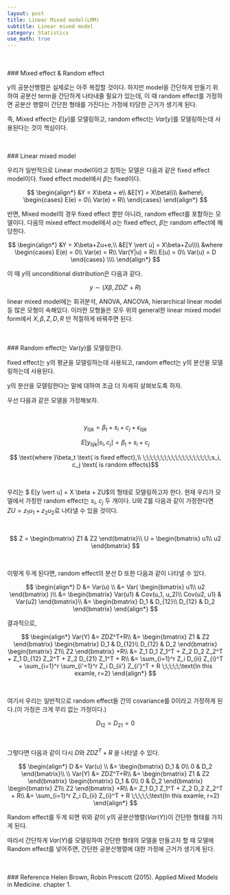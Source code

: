 ```yaml
---
layout: post
title: Linear Mixed model(LMM)
subtitle: Linear mixed model
category: Statistics
use_math: true
---
```


<br>
<br>
### Mixed effect & Random effect

y의 공분산행렬은 실제로는 아주 복잡할 것이다. 하지만 model을 간단하게 만들기 위하여 공분산 term을 간단하게 나타내줄 필요가 있는데, 이 때 random effect를 가정하면 공분산 행렬이 간단한 형태를 가진다는 가정에 타당한 근거가 생기게 된다.

즉, Mixed effect는 $E[y]$를 모델링하고, random effect는 $Var[y]$를 모델링하는데 사용된다는 것이 핵심이다.

<br>
<br>
### Linear mixed model

우리가 일반적으로 Linear model이라고 칭하는 모델은 다음과 같은 fixed effect model이다. fixed effect model에서 $\beta$는 fixed이다.

$$
\begin{align*}
&Y = X\beta + e\\
&E[Y] = X\beta\\\\
&where\;
\begin{cases}
E(e) = 0\\
Var(e) = R\\
\end{cases}
\end{align*}
$$

반면, Mixed model의 경우 fixed effect 뿐만 아니라, random effect를 포함하는 모델이다. 다음의 mixed effect model에서 $\alpha$는 fixed effect, $\beta$는 random effect에 해당한다.

$$
\begin{align*}
&Y = X\beta+Zu+e,\\
&E[Y \vert u] = X\beta+Zu\\\\
&where
\begin{cases}
E(e) = 0\\
Var(e) = R\\
Var(Y|u) = R\\
E(u) = 0\\
Var(u) = D
\end{cases}
\\\\
\end{align*}
$$

이 때 $y$의 unconditional distribution은 다음과 같다.

$$
y \sim (X\beta, ZDZ'+R)
$$

linear mixed model에는 회귀분석, ANOVA, ANCOVA, hierarchical linear model 등 많은 모형이 속해있다. 이러한 모형들은 모두 위의 general한 linear mixed model form에서 $X, \beta, Z, D, R$ 만 적절하게 바꿔주면 된다.

<br>
<br>
### Random effect는 Var(y)를 모델링한다.

fixed effect는 y의 평균을 모델링하는데 사용되고, random effect는 y의 분산을 모델링하는데 사용된다.

y의 분산을 모델링한다는 말에 대하여 조금 더 자세히 살펴보도록 하자.

우선 다음과 같은 모델을 가정해보자.

<br>

$$ y_{tijk} = \beta_t + s_i + c_j + \epsilon_{tijk}$$

$$ E[y_{tijk} \vert s_i, c_j] = \beta_t + s_i + c_j $$

$$ \text{where }\beta_t \text{ is fixed effect},\\
\;\;\;\;\;\;\;\;\;\;\;\;\;\;\;\;\;\;\;s_i, c_j \text{ is random effects}$$

<br>

우리는 $ E[y \vert u] = X \beta + ZU$의 형태로 모델링하고자 한다. 현재 우리가 모델에서 가정한 random effect는 $s_i$, $c_j$ 두 개이다. U와 Z를 다음과 같이 가정한다면 $ZU = z_1 u_1 + z_2 u_2$로 나타낼 수 있을 것이다.

<br>

$$
Z =
\begin{bmatrix}
Z1 & Z2
\end{bmatrix}\\
U =
\begin{bmatrix}
u1\\
u2
\end{bmatrix}
$$

<br>

이렇게 두게 된다면, random effect의 분산 D 또한 다음과 같이 나타낼 수 있다.

$$
\begin{align*}
D &= Var(u) \\
&= Var(
\begin{bmatrix}
u1\\
u2
\end{bmatrix}
)\\
&=
\begin{bmatrix}
Var(u1) & Cov(u_1, u_2)\\
Cov(u2, u1) & Var(u2)
\end{bmatrix}\\
&=
\begin{bmatrix}
D_1 & D_{12}\\
D_{12} & D_2
\end{bmatrix}
\end{align*}
$$

결과적으로,

$$
\begin{align*}
Var(Y) &= ZDZ^T+R\\
&=
\begin{bmatrix}
Z1 & Z2
\end{bmatrix}
\begin{bmatrix}
D_1 & D_{12}\\
D_{12} & D_2
\end{bmatrix}
\begin{bmatrix}
Z1\\
Z2
\end{bmatrix}
+R\\
&= Z_1 D_1 Z_1^T + Z_2 D_2 Z_2^T + Z_1 D_{12} Z_2^T + Z_2 D_{21} Z_1^T + R\\
&= \sum_{i=1}^r Z_i D_{ii} Z_{i}^T + \sum_{i=1}^r \sum_{i'=1}^r Z_i D_{ii'} Z_{i'}^T + R \;\;\;\;\;\text{In this examle, r=2}
\end{align*}
$$

<br>

여기서 우리는 일반적으로 random effect들 간의 covariance를 0이라고 가정하게 된다.(이 가정은 크게 무리 없는 가정이다.)

$$ D_{12} = D_{21} = 0$$

<br>

그렇다면 다음과 같이 다시 $D$와 $ZDZ^T + R$ 을 나타낼 수 있다.

$$
\begin{align*}
D &= Var(u) \\
&=
\begin{bmatrix}
D_1 & 0\\
0 & D_2
\end{bmatrix}\\
\\
Var(Y) &= ZDZ^T+R\\
&=
\begin{bmatrix}
Z1 & Z2
\end{bmatrix}
\begin{bmatrix}
D_1 & 0\\
0 & D_2
\end{bmatrix}
\begin{bmatrix}
Z1\\
Z2
\end{bmatrix}
+R\\
&= Z_1 D_1 Z_1^T + Z_2 D_2 Z_2^T + R\\
&= \sum_{i=1}^r Z_i D_{ii} Z_{i}^T + R \;\;\;\;\;\text{In this examle, r=2}
\end{align*}
$$

Random effect를 두게 되면 위와 같이 y의 공분산행렬($Var(Y)$)이 간단한 형태를 가지게 된다.

따라서 간단하게 $Var(Y)$를 모델링하여 간단한 형태의 모델을 만들고자 할 때 모델에 Random effect를 넣어주면, 간단한 공분산행렬에 대한 가정에 근거가 생기게 된다.




<br>
<br>
### Reference
Helen Brown, Robin Prescott (2015). Applied Mixed Models in Medicine. chapter 1.
